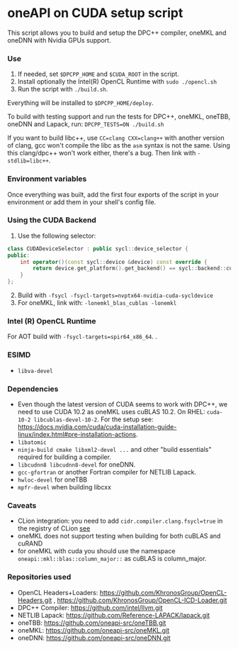 # oneAPI on CUDA setup script

This script allows you to build and setup the DPC++ compiler, oneMKL and oneDNN with Nvidia GPUs support.

### Use

1. If needed, set `$DPCPP_HOME` and `$CUDA_ROOT` in the script.
2. Install optionally the Intel(R) OpenCL Runtime with `sudo ./opencl.sh`
2. Run the script with ```./build.sh```.

Everything will be installed to `$DPCPP_HOME/deploy`.

To build with testing support and run the tests for DPC++, oneMKL, oneTBB, oneDNN and Lapack,
run: ```DPCPP_TESTS=ON ./build.sh```

If you want to build libc++, use `CC=clang CXX=clang++` with another version of clang, gcc won't compile the libc as
the `asm` syntax is not the same. Using this clang/dpc++ won't work either, there's a bug. Then link
with `-stdlib=libc++`.

### Environment variables

Once everything was built, add the first four exports of the script in your environment or add them in your shell's
config file.

### Using the CUDA Backend

1. Use the following selector:

```C++
class CUDADeviceSelector : public sycl::device_selector {
public:
    int operator()(const sycl::device &device) const override {
        return device.get_platform().get_backend() == sycl::backend::cuda ? 1 : -1;
    }
};
```

2. Build with `-fsycl -fsycl-targets=nvptx64-nvidia-cuda-sycldevice`
3. For oneMKL, link with: `-lonemkl_blas_cublas -lonemkl`

### Intel (R) OpenCL Runtime

For AOT build with `-fsycl-targets=spir64_x86_64`.
.

### ESIMD 
* `libva-devel`

### Dependencies

* Even though the latest version of CUDA seems to work with DPC++, we need to use CUDA 10.2 as oneMKL uses cuBLAS 10.2.
  On RHEL: `cuda-10-2 libcublas-devel-10-2`. For the setup
  see: https://docs.nvidia.com/cuda/cuda-installation-guide-linux/index.html#pre-installation-actions.
* `libatomic`
* `ninja-build cmake libxml2-devel ...` and other "build essentials" required for building a compiler.
* `libcudnn8 libcudnn8-devel` for oneDNN.
* `gcc-gfortran` or another Fortran compiler for NETLIB Lapack.
* `hwloc-devel` for oneTBB
* `mpfr-devel` when building libcxx

### Caveats

* CLion integration: you need to add `cidr.compiler.clang.fsycl=true` in the registry of CLion [see](https://www.jetbrains.com/help/clion/tuning-the-ide.html?keymap=secondary_macos#configure-platform-properties)
* oneMKL does not support testing when building for both cuBLAS and cuRAND
* for oneMKL with cuda you should use the namespace `oneapi::mkl::blas::column_major::` as cuBLAS is column_major.

### Repositories used

- OpenCL Headers+Loaders: https://github.com/KhronosGroup/OpenCL-Headers.git
  , https://github.com/KhronosGroup/OpenCL-ICD-Loader.git
- DPC++ Compiler: https://github.com/intel/llvm.git
- NETLIB Lapack: https://github.com/Reference-LAPACK/lapack.git
- oneTBB: https://github.com/oneapi-src/oneTBB.git
- oneMKL: https://github.com/oneapi-src/oneMKL.git
- oneDNN: https://github.com/oneapi-src/oneDNN.git
